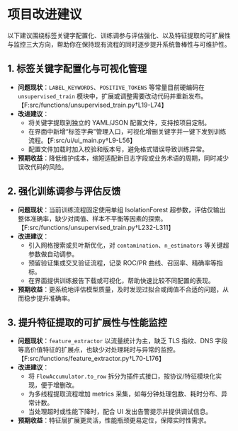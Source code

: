 # 项目改进建议

以下建议围绕标签关键字配置化、训练调参与评估强化、以及特征提取的可扩展性与监控三大方向，帮助你在保持现有流程的同时逐步提升系统鲁棒性与可维护性。

## 1. 标签关键字配置化与可视化管理
- **问题现状**：`LABEL_KEYWORDS`、`POSITIVE_TOKENS` 等常量目前硬编码在 `unsupervised_train` 模块中，扩展或调整需要改动代码并重新发布。【F:src/functions/unsupervised_train.py†L19-L74】
- **改进建议**：
  - 将关键字提取到独立的 YAML/JSON 配置文件，支持按项目定制。
  - 在界面中新增“标签字典”管理入口，可视化增删关键字并一键下发到训练流程。【F:src/ui/ui_main.py†L9-L56】
  - 配置文件加载时加入校验和版本号，避免格式错误导致训练异常。
- **预期收益**：降低维护成本，缩短适配新日志字段或业务术语的周期，同时减少误改代码的风险。

## 2. 强化训练调参与评估反馈
- **问题现状**：当前训练流程固定使用单组 IsolationForest 超参数，评估仅输出整体准确率，缺少对阈值、样本不平衡等因素的探索。【F:src/functions/unsupervised_train.py†L232-L311】
- **改进建议**：
  - 引入网格搜索或贝叶斯优化，对 `contamination`、`n_estimators` 等关键超参数做自动调参。
  - 预留验证集或交叉验证流程，记录 ROC/PR 曲线、召回率、精确率等指标。
  - 在界面提供训练报告下载或可视化，帮助快速比较不同配置的表现。
- **预期收益**：更系统地评估模型质量，及时发现过拟合或阈值不合适的问题，从而稳步提升准确率。

## 3. 提升特征提取的可扩展性与性能监控
- **问题现状**：`feature_extractor` 以流量统计为主，缺乏 TLS 指纹、DNS 字段等高价值特征的扩展点，也缺少对处理耗时与异常的监控。【F:src/functions/feature_extractor.py†L70-L176】
- **改进建议**：
  - 将 `FlowAccumulator.to_row` 拆分为插件式接口，按协议/特征模块化实现，便于增删改。
  - 为多线程提取流程增加 metrics 采集，如每分钟处理包数、耗时分布、异常计数。
  - 当处理超时或性能下降时，配合 UI 发出告警提示并提供调试信息。
- **预期收益**：特征层扩展更灵活，性能瓶颈更易定位，保障实时性需求。

